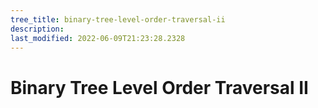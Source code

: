 ```yaml
---
tree_title: binary-tree-level-order-traversal-ii
description: 
last_modified: 2022-06-09T21:23:28.2328
---
```


# Binary Tree Level Order Traversal II
